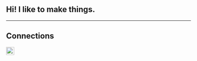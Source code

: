 ## Hi! I like to make things.

---

## Connections

<img align="left" alt="Game | YouTube" width="22px" src="https://cdn.jsdelivr.net/npm/simple-icons@v3/icons/discord.svg" />